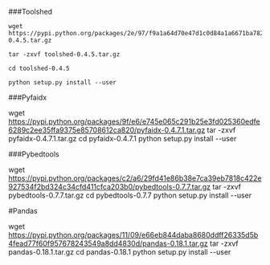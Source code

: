 ###Toolshed

```
wget https://pypi.python.org/packages/2e/97/f9a1a64d70e47d1c0d84a1a6671ba7828b7f99df09ab83103b8cce838406/toolshed-0.4.5.tar.gz
```
```
tar -zxvf toolshed-0.4.5.tar.gz 
```
```
cd toolshed-0.4.5
```
```
python setup.py install --user
```

###Pyfaidx

wget https://pypi.python.org/packages/9f/e6/e745e065c291b25e3fd025360edfe6289c2ee35ffa9375e85708612ca820/pyfaidx-0.4.7.1.tar.gz
tar -zxvf pyfaidx-0.4.7.1.tar.gz 
cd pyfaidx-0.4.7.1
python setup.py install --user

###Pybedtools

wget https://pypi.python.org/packages/c2/a6/29fd41e86b38e7ca39eb7818c422e927534f2bd324c34cfd411cfca203b0/pybedtools-0.7.7.tar.gz
tar -zxvf pybedtools-0.7.7.tar.gz 
cd pybedtools-0.7.7
python setup.py install --user

#Pandas

wget https://pypi.python.org/packages/11/09/e66eb844daba8680ddff26335d5b4fead77f60f957678243549a8dd4830d/pandas-0.18.1.tar.gz
tar -zxvf pandas-0.18.1.tar.gz
cd pandas-0.18.1
python setup.py install --user

